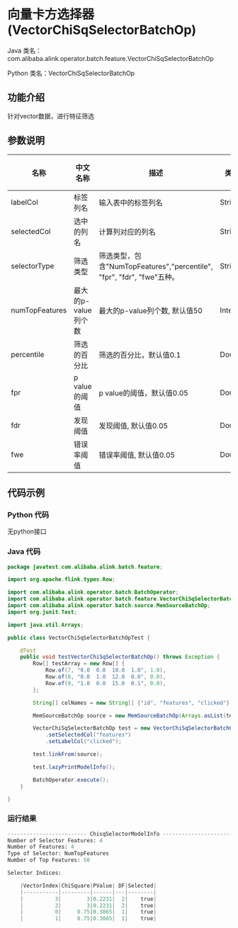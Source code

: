 # 向量卡方选择器 (VectorChiSqSelectorBatchOp)
Java 类名：com.alibaba.alink.operator.batch.feature.VectorChiSqSelectorBatchOp

Python 类名：VectorChiSqSelectorBatchOp


## 功能介绍

针对vector数据，进行特征筛选

## 参数说明


| 名称 | 中文名称 | 描述 | 类型 | 是否必须？ | 默认值 |
| --- | --- | --- | --- | --- | --- |
| labelCol | 标签列名 | 输入表中的标签列名 | String | ✓ |  |
| selectedCol | 选中的列名 | 计算列对应的列名 | String | ✓ |  |
| selectorType | 筛选类型 | 筛选类型，包含"NumTopFeatures","percentile", "fpr", "fdr", "fwe"五种。 | String |  | "NumTopFeatures" |
| numTopFeatures | 最大的p-value列个数 | 最大的p-value列个数, 默认值50 | Integer |  | 50 |
| percentile | 筛选的百分比 | 筛选的百分比，默认值0.1 | Double |  | 0.1 |
| fpr | p value的阈值 | p value的阈值，默认值0.05 | Double |  | 0.05 |
| fdr | 发现阈值 | 发现阈值, 默认值0.05 | Double |  | 0.05 |
| fwe | 错误率阈值 | 错误率阈值, 默认值0.05 | Double |  | 0.05 |



## 代码示例
### Python 代码
无python接口
 
### Java 代码
```java
package javatest.com.alibaba.alink.batch.feature;

import org.apache.flink.types.Row;

import com.alibaba.alink.operator.batch.BatchOperator;
import com.alibaba.alink.operator.batch.feature.VectorChiSqSelectorBatchOp;
import com.alibaba.alink.operator.batch.source.MemSourceBatchOp;
import org.junit.Test;

import java.util.Arrays;

public class VectorChiSqSelectorBatchOpTest {

	@Test
	public void testVectorChiSqSelectorBatchOp() throws Exception {
		Row[] testArray = new Row[] {
			Row.of(7, "0.0  0.0  18.0  1.0", 1.0),
			Row.of(8, "0.0  1.0  12.0  0.0", 0.0),
			Row.of(9, "1.0  0.0  15.0  0.1", 0.0),
		};

		String[] colNames = new String[] {"id", "features", "clicked"};

		MemSourceBatchOp source = new MemSourceBatchOp(Arrays.asList(testArray), colNames);

		VectorChiSqSelectorBatchOp test = new VectorChiSqSelectorBatchOp()
			.setSelectedCol("features")
			.setLabelCol("clicked");

		test.linkFrom(source);

		test.lazyPrintModelInfo();

		BatchOperator.execute();
	}

}


```

### 运行结果

```python
------------------------- ChisqSelectorModelInfo -------------------------
Number of Selector Features: 4
Number of Features: 4
Type of Selector: NumTopFeatures
Number of Top Features: 50

Selector Indices: 

    |VectorIndex|ChiSquare|PValue| DF|Selected|
    |-----------|---------|------|---|--------|
    |          3|        3|0.2231|  2|    true|
    |          2|        3|0.2231|  2|    true|
    |          0|     0.75|0.3865|  1|    true|
    |          1|     0.75|0.3865|  1|    true|
```


